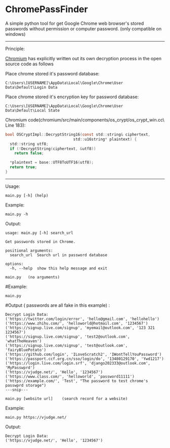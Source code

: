 # ChromePassFinder
A simple python tool for get Google Chrome web browser's stored passwords without permission or computer password. (only compatible on windows)


---

Principle:

[Chromium](https://source.chromium.org/chromium/chromium/src/+/main:components/os_crypt/sync/os_crypt_win.cc;l=1?q=os_crypt_win&sq=&ss=chromium ) has explicitly written out its own decryption process in the open source code as follows

Place chrome stored it's password database:
```
C:\Users\[USERNAME]\AppData\Local\Google\Chrome\User Data\Default\Login Data
```


Place chrome stored it's encryption key for password database:
```
C:\Users\[USERNAME]\AppData\Local\Google\Chrome\User Data\Default\Local State
```


Chromium code\(chromium/src/main/components/os_crypt/os_crypt_win.cc\ Line 183):
```c
bool OSCryptImpl::DecryptString16(const std::string& ciphertext,
                              std::u16string* plaintext) {
  std::string utf8;
  if (!DecryptString(ciphertext, &utf8))
    return false;

  *plaintext = base::UTF8ToUTF16(utf8);
  return true;
}
```


---
Usage:

```
main.py [-h] (help)
```
Example:
```
main.py -h
```
Output:
```
usage: main.py [-h] search_url

Get passwords stored in Chrome.

positional arguments:
  search_url  Search url in password database

options:
  -h, --help  show this help message and exit
```


```
main.py   (no arguments)
```
#Example:
```
main.py
```
#Output \( passwords are all fake in this example\) : 
```
Decrypt Login Data:
('https://twitter.com/login/error', 'hello@gmail.com', 'hellohello')
('https://www.zhihu.com/', 'helloworld@hotmail.com', '1234567')
('https://signup.live.com/signup', 'myemail@outlook.com', '123 321 1234567')
('https://signup.live.com/signup', 'test2@outlook.com', 'whatTheHeaven')
('https://signup.live.com/signup', 'test@outlook.com', 'fairyBluePotato')
('https://github.com/login', 'ILoveScratch2', 'IWontTellYouPassword')
('https://passport.ccf.org.cn/sso/login/do', '13480129170', 'Ywd1217')
('https://login.live.com/login.srf', 'django202333@outlook.com', 'MyPasswprd')
('https://vjudge.net/', 'Hello', '1234567')
('https://www.class.com/', 'helloworld', 'password11111')
('https://example.com/', 'Test', "The password to test chrome's passwprd storage")
---snip---
```


```
main.py [website url]    (search record for a website)
```
Example:
```
main.py https://vjudge.net/
```
Output:
```
Decrypt Login Data:
('https://vjudge.net/', 'Hello', '1234567')
```
